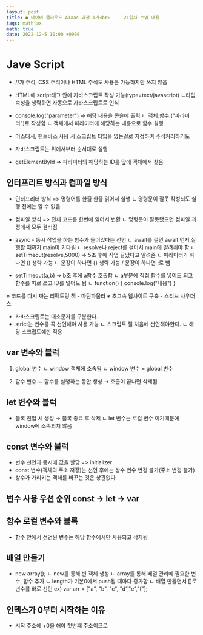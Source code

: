 ```yaml
---
layout: post
title: ● 네이버 클라우드 AIaas 과정 1기<br>   - 21일차 수업 내용
tags: mathjax
math: true
date: 2022-12-5 10:00 +0900
---
```


# Jave Script

- //가 주석, CSS 주석이나 HTML 주석도 사용은 가능하지만 쓰지 않음
- HTML에 script태그 안에 자바스크립트 작성 가능(type=text/javascript)
  ㄴ타입 속성을 생략하면 자동으로 자바스크립트로 인식

- console.log("parameter") => 해당 내용을 콘솔에 출력
    ㄴ 객체.함수.("파라미터")로 작성함
    ㄴ 객체에서 파라미터에 해당하는 내용으로 함수 실행

- 머스태시, 핸들바스 사용 시 스크립트 타입을 없는걸로 지정하여 주석처리하기도

- 자바스크립트는 위에서부터 순서대로 실행

- getElementById => 파라미터의 해당하는 ID를 앞에 객체에서 찾음

## 인터프리트 방식과 컴파일 방식

- 인터프리터 방식 => 명령어를 한줄 한줄 읽어서 실행
    ㄴ 명령문이 잘못 작성되도 실행 전에는 알 수 없음

- 컴파일 방식 => 전체 코드를 한번에 읽어서 변환
    ㄴ 명령문이 잘못됐으면 컴파일 과정에서 모두 걸러짐

- async - 동시 작업을 하는 함수가 들어있다는 선언
    ㄴ await를 걸면 await 먼저 실행할 때까지 main이 기다림
    ㄴ resolve나 reject를 걸어서 main에 알려줘야 함
    ㄴ setTimeout(resolve,5000) => 5초 후에 작업 끝났다고 알려줌
    ㄴ 파라미터가 하나면 () 생략 가능
    ㄴ 문장이 하나면 {} 생략 가능 / 문장이 하나면 ;로 뺌


- setTimeout(a,b) => b초 후에 a함수 호출함
    ㄴ a부분에 직접 함수를 넣어도 되고 함수를 따로 쓰고 ID를 넣어도 됨
    ㄴ  function() {
        console.log("내용")
    }

※ 코드를 다시 짜는 리펙토링 책 - 마틴파울러
※ 초고속 웹사이트 구축 - 스티브 사우더스

- 자바스크립트는 대소문자를 구분한다.
- strict는 변수를 꼭 선언해야 사용 가능
    ㄴ 스크립트 젤 처음에 선언해야한다.
    ㄴ 해당 스크립트에만 적용

## var 변수와 블럭

1. global 변수
    ㄴ window 객체에 소속됨
    ㄴ window 변수 = global 변수

2. 함수 변수
    ㄴ 함수를 실행하는 동안 생성 → 호출이 끝나면 삭제됨
    
## let 변수와 블럭

- 블록 진입 시 생성 → 블록 종료 후 삭제
    ㄴ let 변수는 로컬 변수 이기때문에 window에 소속되지 않음

## const 변수와 블럭

- 변수 선언과 동시에 값을 할당 => initializer
- const 변수(객체의 주소 저장)는 선언 후에는 상수 변수 변경 불가(주소 변경 불가)
- 상수가 가리키는 객체를 바꾸는 것은 상관없다.

## 변수 사용 우선 순위 const → let → var


## 함수 로컬 변수와 블록

- 함수 안에서 선언된 변수는 해당 함수에서만 사용되고 삭제됨

## 배열 만들기

- new array();
    ㄴ new를 통해 빈 객체 생성
    ㄴ array를 통해 배열 관리에 필요한 변수, 함수 추가
    ㄴ length가 기본0에서 push될 때마다 증가함
    ㄴ 배열 만들면서 []로 변수를 바로 선언
      ex) var arr = ["a", "b", "c", "d","e","f"];

## 인덱스가 0부터 시작하는 이유

- 시작 주소에 +0을 해야 첫번째 주소이므로














